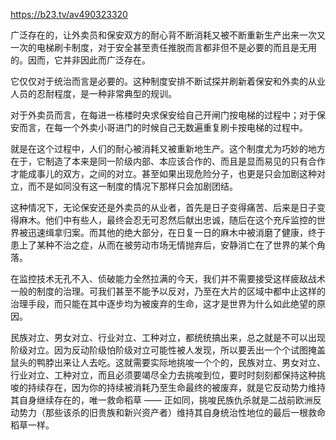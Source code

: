 https://b23.tv/av490323320

广泛存在的，让外卖员和保安双方的耐心背不断消耗又被不断重新生产出来一次又一次的电梯刷卡制度，对于安全甚至责任推脱而言都非但不是必要的而且是无用的。因而，它并非因此而广泛存在。

它仅仅对于统治而言是必要的。这种制度安排不断试探并刷新着保安和外卖的从业人员的忍耐程度，是一种非常典型的规训。

对于外卖员而言，在每进一栋楼时央求保安给自己开闸门按电梯的过程中；对于保安而言，在每一个外卖小哥进门的时候自己无数遍重复刷卡按电梯的过程中。

就是在这个过程中，人们的耐心被消耗又被重新地生产。这个制度尤为巧妙的地方在于，它制造了本来是同一阶级内部、本应该合作的、而且是显而易见的只有合作才能成事儿的双方，之间的对立。甚至如果出现危险分子，也更是只会加剧这种对立，而不是如同没有这一制度的情况下那样只会加剧团结。

这种情况下，无论保安还是外卖员的从业者，首先是日子变得痛苦、后来是日子变得麻木。他们中有些人，最终会忍无可忍然后献出忠诚，随后在这个充斥监控的世界被迅速缉拿归案。而其他的绝大部分，在日复一日的麻木中被消磨了健康，终于患上了某种不治之症，从而在被劳动市场无情抛弃后，安静消亡在了世界的某个角落。

在监控技术无孔不入、侦破能力全然拉满的今天，我们并不需要接受这样疲敌战术一般的制度的治理。可我们甚至不能予以反对，乃至在大片的区域中都中止这样的治理手段，而只能在其中逐步均为被废弃的生命，这才是世界为什么如此绝望的原因。

民族对立、男女对立、行业对立、工种对立，都统统搞出来，总之就是不可以出现阶级对立​。因为反动阶级怕阶级对立可能性被人发现，所以要丢出一个个试图掩盖鼠头的鸭脖出来让人去吃。这就需要实际地挑唆一个个的，民族对立、男女对立、行业对立、工种对立，而且必须要竭尽全力去挑唆到位，要时时刻刻都保持这种挑唆的持续存在，因为你的持续被消耗乃至生命最终的被废弃，就是它反动势力维持其自身继续存在的，唯一救命稻草 —— 正如同，挑唆民族仇杀就是二战前欧洲反动势力（那些该杀的旧贵族和新兴资产者）维持其自身统治性地位的最后一根救命稻草一样。
